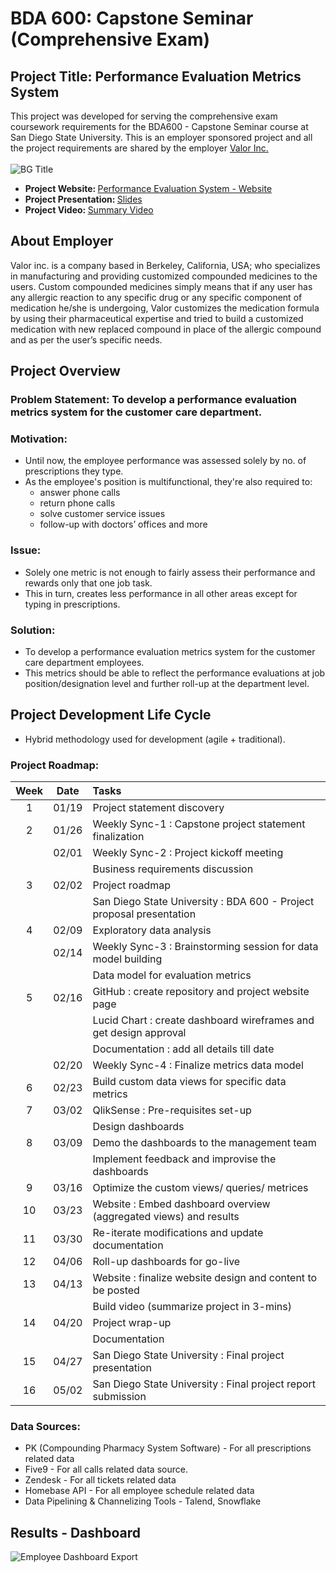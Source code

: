 # BDA 600: Capstone Seminar (Comprehensive Exam)
## Project Title: Performance Evaluation Metrics System
This project was developed for serving the comprehensive exam coursework requirements for the BDA600 - Capstone Seminar course at San Diego State University.
This is an employer sponsored project and all the project requirements are shared by the employer <a href="https://valorcompounding.com/"> Valor Inc. </a>
<br><br>
![BG Title](https://github.com/patilbp/performance-evaluation-metrics/assets/36761520/4397572a-bd15-4897-bda9-78edf25c6fcb)
<br>
- <b> Project Website: </b><a href="https://bhagya22july.wixsite.com/performanceevaluatio"> Performance Evaluation System - Website</a>
- <b> Project Presentation: </b><a href="https://prezi.com/view/159ZgqsUeoTpJX5L0MHS/"> Slides </a>
- <b> Project Video: </b><a href="https://youtu.be/6D4Lrmmmc3g"> Summary Video </a>
## About Employer
Valor inc. is a company based in Berkeley, California, USA; who specializes in manufacturing and providing customized compounded medicines to the users. Custom compounded medicines simply means that if any user has any allergic reaction to any specific drug or any specific component of medication he/she is undergoing, Valor customizes the medication formula by using their pharmaceutical expertise and tried to build a customized medication with new replaced compound in place of the allergic compound and as per the user’s specific needs.
<br>
## Project Overview
### Problem Statement: To develop a performance evaluation metrics system for the customer care department.
### Motivation:
- Until now, the employee performance was assessed solely by no. of prescriptions they type.<br>
- As the employee's position is multifunctional, they're also required to:
  - answer phone calls
  - return phone calls
  - solve customer service issues
  - follow-up with doctors’ offices and more
### Issue:
- Solely one metric is not enough to fairly assess their performance and rewards only that one job task.
- This in turn, creates less performance in all other areas except for typing in prescriptions.
### Solution:
- To develop a performance evaluation metrics system for the customer care department employees.
- This metrics should be able to reflect the performance evaluations at job position/designation level and further roll-up at the department level.
## Project Development Life Cycle
- Hybrid methodology used for development (agile + traditional).
### Project Roadmap:
| Week | Date | Tasks |
| :--------: | :--------: | :-------- |
| 1 | 01/19 | Project statement discovery |
| 2 | 01/26 | Weekly Sync-1 : Capstone project statement finalization |
|   | 02/01 | Weekly Sync-2 : Project kickoff meeting |
|   |       | Business requirements discussion |
| 3 | 02/02 | Project roadmap |
|   |       | San Diego State University : BDA 600 - Project proposal presentation |
| 4 | 02/09 | Exploratory data analysis |
|   | 02/14 | Weekly Sync-3 : Brainstorming session for data model building |
|   |       | Data model for evaluation metrics |
| 5 | 02/16 | GitHub : create repository and project website page |
|   |       | Lucid Chart : create dashboard wireframes and get design approval |
|   |       | Documentation : add all details till date |
|   | 02/20 | Weekly Sync-4 : Finalize metrics data model |
| 6 | 02/23 | Build custom data views for specific data metrics |
| 7 | 03/02 | QlikSense : Pre-requisites set-up |
|   |       | Design dashboards |
| 8 | 03/09 | Demo the dashboards to the management team |
|   |       | Implement feedback and improvise the dashboards |
| 9 | 03/16 | Optimize the custom views/ queries/ metrices |
| 10 | 03/23 | Website : Embed dashboard overview (aggregated views) and results |
| 11 | 03/30 | Re-iterate modifications and update documentation |
| 12 | 04/06 | Roll-up dashboards for go-live |
| 13 | 04/13 | Website : finalize website design and content to be posted |
|    |       | Build video (summarize project in 3-mins) |
| 14 | 04/20 | Project wrap-up |
|    |       | Documentation |
| 15 | 04/27 | San Diego State University : Final project presentation |
| 16 | 05/02 | San Diego State University : Final project report submission |
### Data Sources:
- PK (Compounding Pharmacy System Software) - For all prescriptions related data
- Five9 - For all calls related data source.
- Zendesk - For all tickets related data
- Homebase API - For all employee schedule related data
- Data Pipelining & Channelizing Tools - Talend, Snowflake
## Results - Dashboard
![Employee Dashboard Export](https://github.com/patilbp/performance-evaluation-metrics/assets/36761520/453995f0-f780-47b6-a79d-50cb34306efa)
<br>
